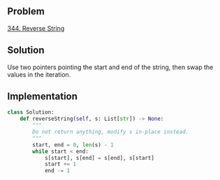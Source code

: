 ## Problem
[344. Reverse String](https://leetcode.com/problems/reverse-string/)

## Solution
Use two pointers pointing the start and end of the string, then swap the values in the iteration.

## Implementation
```python
class Solution:
    def reverseString(self, s: List[str]) -> None:
        """
        Do not return anything, modify s in-place instead.
        """
        start, end = 0, len(s) - 1
        while start < end:
            s[start], s[end] = s[end], s[start]
            start += 1
            end -= 1
```
